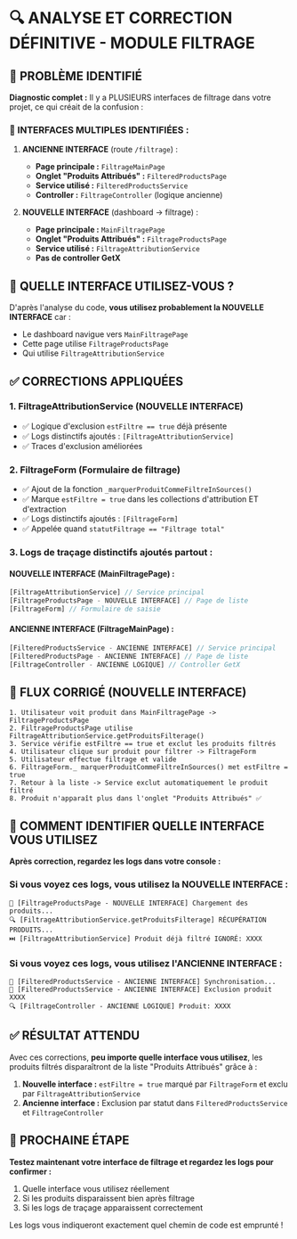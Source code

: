 # 🔍 ANALYSE ET CORRECTION DÉFINITIVE - MODULE FILTRAGE

## 🎯 PROBLÈME IDENTIFIÉ

**Diagnostic complet :** Il y a PLUSIEURS interfaces de filtrage dans votre projet, ce qui créait de la confusion :

### 📱 INTERFACES MULTIPLES IDENTIFIÉES :

1. **ANCIENNE INTERFACE** (route `/filtrage`) :
   - **Page principale :** `FiltrageMainPage` 
   - **Onglet "Produits Attribués" :** `FilteredProductsPage`
   - **Service utilisé :** `FilteredProductsService`
   - **Controller :** `FiltrageController` (logique ancienne)

2. **NOUVELLE INTERFACE** (dashboard -> filtrage) :
   - **Page principale :** `MainFiltragePage`
   - **Onglet "Produits Attribués" :** `FiltrageProductsPage`
   - **Service utilisé :** `FiltrageAttributionService`
   - **Pas de controller GetX**

## 🎯 QUELLE INTERFACE UTILISEZ-VOUS ?

D'après l'analyse du code, **vous utilisez probablement la NOUVELLE INTERFACE** car :
- Le dashboard navigue vers `MainFiltragePage`
- Cette page utilise `FiltrageProductsPage`
- Qui utilise `FiltrageAttributionService`

## ✅ CORRECTIONS APPLIQUÉES

### 1. **FiltrageAttributionService** (NOUVELLE INTERFACE)
- ✅ Logique d'exclusion `estFiltre == true` déjà présente
- ✅ Logs distinctifs ajoutés : `[FiltrageAttributionService]`
- ✅ Traces d'exclusion améliorées

### 2. **FiltrageForm** (Formulaire de filtrage)
- ✅ Ajout de la fonction `_marquerProduitCommeFiltreInSources()`
- ✅ Marque `estFiltre = true` dans les collections d'attribution ET d'extraction
- ✅ Logs distinctifs ajoutés : `[FiltrageForm]`
- ✅ Appelée quand `statutFiltrage == "Filtrage total"`

### 3. **Logs de traçage distinctifs ajoutés partout :**

#### **NOUVELLE INTERFACE (MainFiltragePage)** :
```dart
[FiltrageAttributionService] // Service principal
[FiltrageProductsPage - NOUVELLE INTERFACE] // Page de liste
[FiltrageForm] // Formulaire de saisie
```

#### **ANCIENNE INTERFACE (FiltrageMainPage)** :
```dart
[FilteredProductsService - ANCIENNE INTERFACE] // Service principal
[FilteredProductsPage - ANCIENNE INTERFACE] // Page de liste  
[FiltrageController - ANCIENNE LOGIQUE] // Controller GetX
```

## 🔄 FLUX CORRIGÉ (NOUVELLE INTERFACE)

```
1. Utilisateur voit produit dans MainFiltragePage -> FiltrageProductsPage
2. FiltrageProductsPage utilise FiltrageAttributionService.getProduitsFilterage()
3. Service vérifie estFiltre == true et exclut les produits filtrés
4. Utilisateur clique sur produit pour filtrer -> FiltrageForm
5. Utilisateur effectue filtrage et valide
6. FiltrageForm._ marquerProduitCommeFiltreInSources() met estFiltre = true
7. Retour à la liste -> Service exclut automatiquement le produit filtré
8. Produit n'apparaît plus dans l'onglet "Produits Attribués" ✅
```

## 🚨 COMMENT IDENTIFIER QUELLE INTERFACE VOUS UTILISEZ

**Après correction, regardez les logs dans votre console :**

### Si vous voyez ces logs, vous utilisez la NOUVELLE INTERFACE :
```
🔄 [FiltrageProductsPage - NOUVELLE INTERFACE] Chargement des produits...
🔍 [FiltrageAttributionService.getProduitsFilterage] RÉCUPÉRATION PRODUITS...
⏭️ [FiltrageAttributionService] Produit déjà filtré IGNORÉ: XXXX
```

### Si vous voyez ces logs, vous utilisez l'ANCIENNE INTERFACE :
```
🔄 [FilteredProductsService - ANCIENNE INTERFACE] Synchronisation...
🚫 [FilteredProductsService - ANCIENNE INTERFACE] Exclusion produit XXXX
🔍 [FiltrageController - ANCIENNE LOGIQUE] Produit: XXXX
```

## ✅ RÉSULTAT ATTENDU

Avec ces corrections, **peu importe quelle interface vous utilisez**, les produits filtrés disparaîtront de la liste "Produits Attribués" grâce à :

1. **Nouvelle interface :** `estFiltre = true` marqué par `FiltrageForm` et exclu par `FiltrageAttributionService`
2. **Ancienne interface :** Exclusion par statut dans `FilteredProductsService` et `FiltrageController`

## 🎉 PROCHAINE ÉTAPE

**Testez maintenant votre interface de filtrage et regardez les logs pour confirmer :**
1. Quelle interface vous utilisez réellement
2. Si les produits disparaissent bien après filtrage
3. Si les logs de traçage apparaissent correctement

Les logs vous indiqueront exactement quel chemin de code est emprunté !
